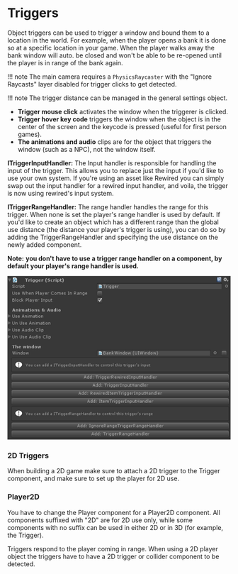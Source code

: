 # Triggers

Object triggers can be used to trigger a window and bound them to a location in the world. For example, when the player opens a bank it is done so at a specific location in your game. When the player walks away the bank window will auto. be closed and won't be able to be re-opened until the player is in range of the bank again.

!!! note
	The main camera requires a `PhysicsRaycaster` with the "Ignore Raycasts" layer disabled for trigger clicks to get detected.

!!! note
	The trigger distance can be managed in the general settings object.

-   **Trigger mouse click** activates the window when the triggerer is clicked.
-   **Trigger hover key code** triggers the window when the object is in the center of the screen and the keycode is pressed (useful for first person games).
-   **The animations and audio** clips are for the object that triggers the window (such as a NPC), not the window itself.

**ITriggerInputHandler:** The Input handler is responsible for handling the input of the trigger. This allows you to replace just the input if you'd like to use your own system. If you're using an asset like Rewired you can simply swap out the input handler for a rewired input handler, and voila, the trigger is now using rewired's input system.

**ITriggerRangeHandler:** The range handler handles the range for this trigger. When none is set the player's range handler is used by default. If you'd like to create an object which has a different range than the global use distance (the distance your player's trigger is using), you can do so by adding the TriggerRangeHandler and specifying the use distance on the newly added component.

**Note:** **you don't have to use a trigger range handler on a component, by default your player's range handler is used.**

![](Assets/Trigger.png)

### 2D Triggers

When building a 2D game make sure to attach a 2D trigger to the Trigger component, and make sure to set up the player for 2D use.

### Player2D

You have to change the Player component for a Player2D component. All components suffixed with "2D" are for 2D use only, while some components with no suffix can be used in either 2D or in 3D (for example, the Trigger).

Triggers respond to the player coming in range. When using a 2D player object the triggers have to have a 2D trigger or collider component to be detected.